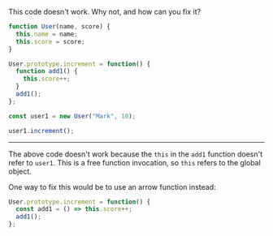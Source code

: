 This code doesn't work. Why not, and how can you fix it?

```js
function User(name, score) {
  this.name = name;
  this.score = score;
}

User.prototype.increment = function() {
  function add1() {
    this.score++;
  }
  add1();
};

const user1 = new User("Mark", 10);

user1.increment();
```

---

The above code doesn't work because the `this` in the `add1` function doesn't refer to `user1`. This is a free function invocation, so `this` refers to the global object.

One way to fix this would be to use an arrow function instead:

```js
User.prototype.increment = function() {
  const add1 = () => this.score++;
  add1();
};
```
